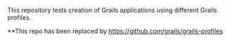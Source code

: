 This repository tests creation of Grails applications using different Grails profiles. 


**This repo has been replaced by https://github.com/grails/grails-profiles
